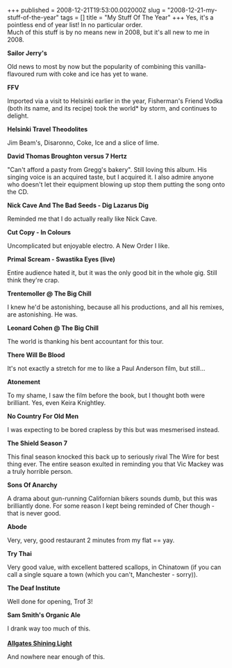 +++
published = 2008-12-21T19:53:00.002000Z
slug = "2008-12-21-my-stuff-of-the-year"
tags = []
title = "My Stuff Of The Year"
+++
Yes, it's a pointless end of year list! In no particular order.  
Much of this stuff is by no means new in 2008, but it's all new to me in
2008.  
  
<span style="font-weight: bold;">Sailor Jerry's</span>  
  
Old news to most by now but the popularity of combining this
vanilla-flavoured rum with coke and ice has yet to wane.  
  
<span style="font-weight: bold;">FFV</span>  
  
Imported via a visit to Helsinki earlier in the year, Fisherman's Friend
Vodka (both its name, and its recipe) took the world\* by storm, and
continues to delight.  
  
<span style="font-weight: bold;">Helsinki Travel Theodolites</span>  
  
Jim Beam's, Disaronno, Coke, Ice and a slice of lime.  
  
<span style="font-weight: bold;">David Thomas Broughton versus 7
Hertz</span>  
  
"Can't afford a pasty from Gregg's bakery". Still loving this album. His
singing voice is an acquired taste, but I acquired it. I also admire
anyone who doesn't let their equipment blowing up stop them putting the
song onto the CD.  
  
<span style="font-weight: bold;">Nick Cave And The Bad Seeds - Dig
Lazarus Dig</span>  
  
Reminded me that I do actually really like Nick Cave.  
  
<span style="font-weight: bold;">Cut Copy - In Colours</span>  
  
Uncomplicated but enjoyable electro. A New Order I like.  
  
<span style="font-weight: bold;">Primal Scream - Swastika Eyes
(live)</span>  
  
Entire audience hated it, but it was the only good bit in the whole gig.
Still think they're crap.  
  
<span style="font-weight: bold;">Trentemoller @ The Big Chill</span>  
  
I knew he'd be astonishing, because all his productions, and all his
remixes, are astonishing. He was.  
  
<span style="font-weight: bold;">Leonard Cohen @ The Big Chill</span>  
  
The world is thanking his bent accountant for this tour.  
  
<span style="font-weight: bold;">There Will Be Blood</span>  
  
It's not exactly a stretch for me to like a Paul Anderson film, but
still...  
  
<span style="font-weight: bold;">Atonement</span>  
  
To my shame, I saw the film before the book, but I thought both were
brilliant. Yes, even Keira Knightley.  
  
<span style="font-weight: bold;">No Country For Old Men</span>  
  
I was expecting to be bored crapless by this but was mesmerised
instead.  
  
<span style="font-weight: bold;">The Shield Season 7</span>  
  
This final season knocked this back up to seriously rival The Wire for
best thing ever. The entire season exulted in reminding you that Vic
Mackey was a truly horrible person.  
  
<span style="font-weight: bold;">Sons Of Anarchy</span>  
  
A drama about gun-running Californian bikers sounds dumb, but this was
brilliantly done. For some reason I kept being reminded of Cher though -
that is never good.  
  
<span style="font-weight: bold;">Abode</span>  
  
Very, very, good restaurant 2 minutes from my flat == yay.  
  
<span style="font-weight: bold;">Try Thai</span>  
  
Very good value, with excellent battered scallops, in Chinatown (if you
can call a single square a town (which you can't, Manchester -
sorry)).  
  
<span style="font-weight: bold;">The Deaf Institute</span>  
  
Well done for opening, Trof 3!  
  
<span style="font-weight: bold;">Sam Smith's Organic Ale</span>  
  
I drank way too much of this.  
[  
<span style="font-weight: bold;">Allgates Shining
Light</span>](http://www.allgatesbrewery.com/hospice.htm)  
  
And nowhere near enough of this.
